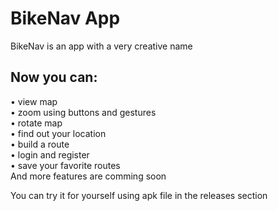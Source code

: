 # BikeNav App
  
BikeNav is an app with a very creative name  
  
## Now you can:  
  • view map  
  • zoom using buttons and gestures  
  • rotate map  
  • find out your location  
  • build a route  
  • login and register   
  • save your favorite routes    
And more features are comming soon  
  
You can try it for yourself using apk file in the releases section
